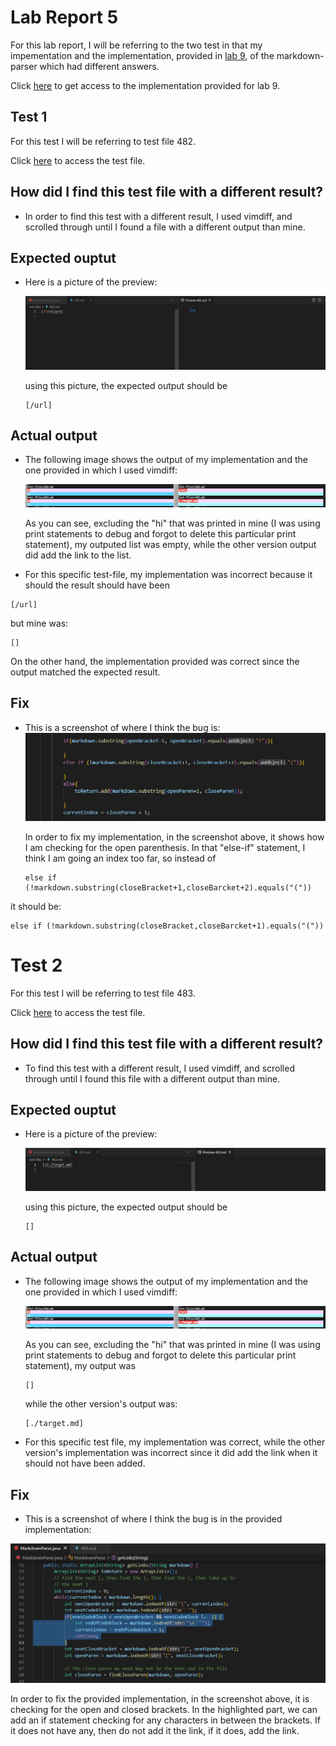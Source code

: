 # Lab Report 5

For this lab report, I will be referring to the two test in that my impementation and the implementation, provided in [lab 9](https://docs.google.com/document/d/1T0y1R0i3dNtvhbEBImuSM3YagMJmprbsDaM42PzWUjI/edit), of the  markdown-parser which had different answers.

Click [here](https://github.com/nidhidhamnani/markdown-parser.git) to get access to the implementation provided for lab 9.
 

## Test 1
For this test I will be referring to test file 482.

Click [here](https://github.com/nidhidhamnani/markdown-parser/blob/main/test-files/482.md) to access the test file.

## How did I find this test file with a different result? 

- In order to find this test with a different result, I used vimdiff, and scrolled through until I found a file with a different output than mine. 

## Expected ouptut
- Here is a picture of the preview:

    ![image](labReport5Images\LabReport5Preview482.png)
    
    using this picture, the expected output should be 
    ```
    [/url]
    ```
## Actual output

- The following image shows the output of my implementation and the one provided in which I used vimdiff: 

   ![image](labReport5Images\vimdiff.png)

  As you can see, excluding the "hi" that was printed in mine (I was using print statements to debug and forgot to delete this particular print statement), my outputed list was empty, while the other version output did add the link to the list. 


- For this specific test-file, my implementation was incorrect because it should the result should have been 
 ```
[/url]
``` 
but mine was:
```
[]
```
On the other hand, the implementation provided was correct since the output matched the expected result.

## Fix
- This is a screenshot of where I think the bug is:
![image](labReport5Images\labReport5Fix482.png)

   In order to fix my implementation, in the screenshot above, it shows how I am checking for the open parenthesis. In that "else-if" statement, I think I am going an index too far, so instead of 
   ```
   else if (!markdown.substring(closeBracket+1,closeBarcket+2).equals("("))
   ```

it should be: 

```
else if (!markdown.substring(closeBracket,closeBarcket+1).equals("("))
```


# Test 2
For this test I will be referring to test file 483.

Click [here](https://github.com/nidhidhamnani/markdown-parser/blob/main/test-files/483.md) to access the test file.

## How did I find this test file with a different result? 

- To find this test with a different result, I used vimdiff, and scrolled through until I found this file with a different output than mine. 

## Expected ouptut
- Here is a picture of the preview:

    ![image](labReport5Images\LabReport5Preview483.png)
    
    using this picture, the expected output should be 
    ```
    []
    ```
## Actual output
- The following image shows the output of my implementation and the one provided in which I used vimdiff: 

   ![image](labReport5Images\vimdiff.png)

  As you can see, excluding the "hi" that was printed in mine (I was using print statements to debug and forgot to delete this particular print statement), my output was 
  ```
  []
  ``` 
  while the other version's output was:
  ```
  [./target.md]
  ```
- For this specific test file, my implementation was correct, while the other version's implementation was incorrect since it did add the link when it should not have been added.

## Fix

- This is a screenshot of where I think the bug is in the provided implementation:

![image](labReport5Images\labReport5fix483.png)

In order to fix the provided implementation, in the screenshot above, it is checking for the open and closed brackets. In the highlighted part, we can add an if statement checking for any characters in between the brackets. If it does not have any, then do not add it the link, if it does, add the link. 




 